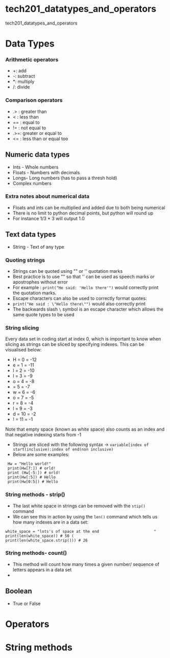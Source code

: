 # tech201_datatypes_and_operators
tech201_datatypes_and_operators
# Data Types

### Arithmetic operators

* +: add
* -: subtract
* *: multiply
* /: divide


### Comparison operators
* .> : greater than
* <  : less than
* == : equal to
* != : not equal to
*  .>=: greater or equal to
* <= : less than or equal too

## Numeric data types
* Ints - Whole numbers
* Floats - Numbers with decimals
* Longs- Long numbers (has to pass a thresh hold)
* Complex numbers

### Extra notes about numerical data
* Floats and ints can be multiplied and added due to both being numerical
* There is no limit to python decimal points, but python will round up
* For instance 1/3 * 3 will output 1.0

## Text data types
* String - Text of any type

### Quoting strings
* Strings can be quoted using "" or '' quotation marks
* Best practice is to use "" so that '' can be used as speech marks or apostrophes without error
* For example : `print("He said: 'Hello there'")` would correctly print the quotation marks.
* Escape characters can also be used to correctly format quotes:
* `print("He said : \"Hello there\"")` would also correctly print
* The backwards slash `\` symbol is an escape character which allows the same quote types to be used

### String slicing
Every data set in coding start at index 0, which is important to know when slicing as strings can be sliced by specifying indexes. This can be visualised below:
* H = 0 = -12
* e = 1 = -11
* l = 2 = -10
* l = 3 = -9
* o = 4 = -8
*   = 5 = -7
* w = 6 = -6
* o = 7 = -5
* r = 8 = -4
* l = 9 = -3
* d = 10 = -2
* ! = 11 = -1

Note that empty space (known as white space) also counts as an index and that negative indexing starts from -1

* Strings are sliced with the following syntax -> `variable[index of start(inclusive):index of end(non inclusive)`
* Below are some examples:

````
 Hw = "Hello world!"
 print(Hw[7:]) # orld!
 print (Hw[-5:]) # orld!
 print(Hw[:5]) # Hello
 print(Hw[0:5]) # Hello
````

### String methods - strip()
* The last white space in strings can be removed with the `stip()` command
* We can see this in action by using the `len()` command which tells us how many indexes are in a data set:

````
white_space = "lots's of space at the end                        "
print(len(white_space)) # 50 (
print(len(white_space.strip())) # 26
````

### String methods- count()
* This method will count how many times a given number/ sequence of letters appears in a data set
* 








## Boolean
* True or False

# Operators



# String methods